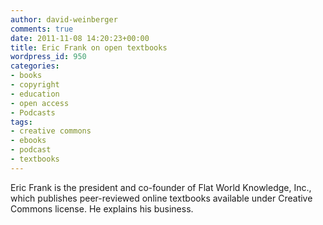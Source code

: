 ```yaml
---
author: david-weinberger
comments: true
date: 2011-11-08 14:20:23+00:00
title: Eric Frank on open textbooks
wordpress_id: 950
categories:
- books
- copyright
- education
- open access
- Podcasts
tags:
- creative commons
- ebooks
- podcast
- textbooks
---
```


Eric Frank is the president and co-founder of Flat World Knowledge, Inc., which publishes peer-reviewed online textbooks available under Creative Commons license. He explains his business.


